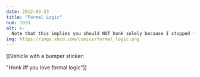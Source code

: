 ```yaml
---
date: 2012-03-23
title: "Formal Logic"
num: 1033
alt: >-
  Note that this implies you should NOT honk solely because I stopped for a pedestrian and you're behind me.
img: https://imgs.xkcd.com/comics/formal_logic.png
---
```

[[Vehicle with a bumper sticker:

"Honk iff you love formal logic"]]

